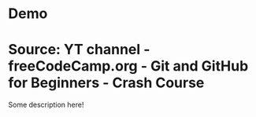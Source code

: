 # Demo
# Source: YT channel - freeCodeCamp.org - Git and GitHub for Beginners - Crash Course

Some description here!
